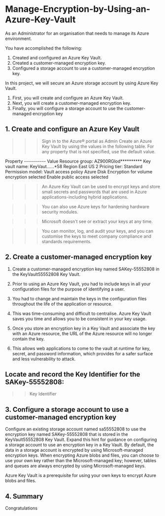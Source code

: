 # Manage-Encryption-by-Using-an-Azure-Key-Vault
As an Administrator for an organisation that needs to manage its Azure environment.

You have accomplished the following:
1. Created and configured an Azure Key Vault.
2. Created a customer-managed encryption key.
3. Configured a storage account to use a customer-managed encryption key.



In this project, we will secure an Azure storage account by using Azure Key Vault. 
1. First, you will create and configure an Azure Key Vault.
2. Next, you will create a customer-managed encryption key.
3. Finally, you will configure a storage account to use the customer-managed encryption key


## 1. Create and configure an Azure Key Vault
>>> Sign in to the Azure® portal as Admin
>> Create an Azure Key Vault by using the values in the following table. For any property that is not specified, use the default value.

Property -----------  Value
Resource group:	AZ900RGlod**********
Key vault name:	KeyVaut......*58
Region	East US 2
Pricing tier:	Standard
Permission model:	Vault access policy
Azure Disk Encryption for volume encryption	selected
Enable public access	selected

>>>An Azure Key Vault can be used to encrypt keys and store small secrets and passwords that are used in Azure applications-including hybrid applications.

>>>You can also use Azure keys for hardening hardware security modules.

>>>Microsoft doesn't see or extract your keys at any time.

>>>You can monitor, log, and audit your keys, and you can customise the keys to meet company compliance and standards requirements.


## 2. Create a customer-managed encryption key
1. Create a customer-managed encryption key named SAKey-55552808 in the KeyVault55552808 Key Vault.

1. Prior to using an Azure Key Vault, you had to include keys in all your configuration files for the purpose of identifying a user. 
2. You had to change and maintain the keys in the configuration files throughout the life of the application or resource. 
3. This was time-consuming and difficult to centralise. Azure Key Vault saves you time and allows you to be consistent in your key usage.
4. Once you store an encryption key in a Key Vault and associate the key with an Azure resource, the URL of the Azure resource will no longer contain the key.
5. This allows web applications to come to the vault at runtime for key, secret, and password information, which provides for a safer surface and less vulnerability to attack.



## Locate and record the Key Identifier for the SAKey-55552808:
>> Key Identifier 



## 3. Configure a storage account to use a customer-managed encryption key
Configure an existing storage account named sa55552808 to use the encryption key named SAKey-55552808 that is stored in the KeyVault55552808 Key Vault.
Expand this hint for guidance on configuring a storage account to use an encryption key in a Key Vault.
By default, the data in a storage account is encrypted by using Microsoft-managed encryption keys. 
When encrypting Azure blobs and files, you can choose to use your own key rather than the Microsoft-managed key; however, tables and queues are always encrypted by using Microsoft-managed keys.

Azure Key Vault is a prerequisite for using your own keys to encrypt Azure blobs and files.

## 4. Summary
Congratulations

